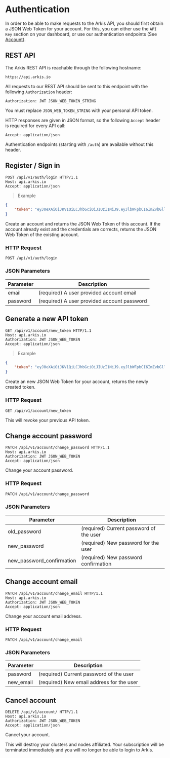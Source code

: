 # Authentication

In order to be able to make requests to the Arkis API, you should first
obtain a JSON Web Token for your account. For this, you can either use
the `API Key` section on your dashboard, or use our authentication
endpoints (See [Account](/#account)).

## REST API

The Arkis REST API is reachable through the following hostname:

`https://api.arkis.io`

All requests to our REST API should be sent to this endpoint with the
following `Authorization` header:

`Authorization: JWT JSON_WEB_TOKEN_STRING`

<aside class="notice">
You must replace <code>JSON_WEB_TOKEN_STRING</code> with your personal API
token.
</aside>

HTTP responses are given in JSON format, so the following `Accept` header
is required for every API call:

`Accept: application/json`

<aside class="success">
Authentication endpoints (starting with <code>/auth</code>) are available
without this header.
</aside>

## Register / Sign in

```http
POST /api/v1/auth/login HTTP/1.1
Host: api.arkis.io
Accept: application/json
```

> Example

```json
{
    "token": "eyJ0eXAiOiJKV1QiLCJhbGciOiJIUzI1NiJ9.eyJlbWFpbCI6ImZvbGllYUBhcmtpcy5pbyIsImppdCI6ImJkM2QwYjYwLTBmMjEtMTFlNS1hN2RiLTFmNTM3MDNlOTVlOCIsImlhdCI6MTQzMzkwNzMyOH0.BQStzEqRlP-v0VUow6H6IppfzWHoONbHekWq3hG6YTk"
}
```

Create an account and returns the JSON Web Token of this account.
If the account already exist and the credentials are corrects,
returns the JSON Web Token of the existing account.

### HTTP Request

`POST /api/v1/auth/login`

### JSON Parameters

Parameter | Description
--------- | -----------
email | (required) A user provided account email
password | (required) A user provided account password

## Generate a new API token

```http
GET /api/v1/account/new_token HTTP/1.1
Host: api.arkis.io
Authorization: JWT JSON_WEB_TOKEN
Accept: application/json
```

> Example

```json
{
    "token": "eyJ0eXAiOiJKV1QiLCJhbGciOiJIUzI1NiJ9.eyJlbWFpbCI6ImZvbGllYUBhcmtpcy5pbyIsImppdCI6ImJkM2QwYjYwLTBmMjEtMTFlNS1hN2RiLTFmNTM3MDNlOTVlOCIsImlhdCI6MTQzMzkwNzMyOH0.BQStzEqRlP-v0VUow6H6IppfzWHoONbHekWq3hG6YTk"
}
```

Create an new JSON Web Token for your account, returns the newly created token.

### HTTP Request

`GET /api/v1/account/new_token`

<aside class="warning">
This will revoke your previous API token.
</aside>

## Change account password

```http
PATCH /api/v1/account/change_password HTTP/1.1
Host: api.arkis.io
Authorization: JWT JSON_WEB_TOKEN
Accept: application/json
```

Change your account password.

### HTTP Request

`PATCH /api/v1/account/change_password`

### JSON Parameters

Parameter | Description
--------- | -----------
old_password | (required) Current password of the user
new_password | (required) New password for the user
new_password_confirmation | (required) New password confirmation

## Change account email

```http
PATCH /api/v1/account/change_email HTTP/1.1
Host: api.arkis.io
Authorization: JWT JSON_WEB_TOKEN
Accept: application/json
```

Change your account email address.

### HTTP Request

`PATCH /api/v1/account/change_email`

### JSON Parameters

Parameter | Description
--------- | -----------
password | (required) Current password of the user
new_email | (required) New email address for the user

## Cancel account

```http
DELETE /api/v1/account/ HTTP/1.1
Host: api.arkis.io
Authorization: JWT JSON_WEB_TOKEN
Accept: application/json
```

Cancel your account.

<aside class="warning">
This will destroy your clusters and nodes affiliated. Your subscription will
be terminated immediately and you will no longer be able to login to Arkis.
</aside>
